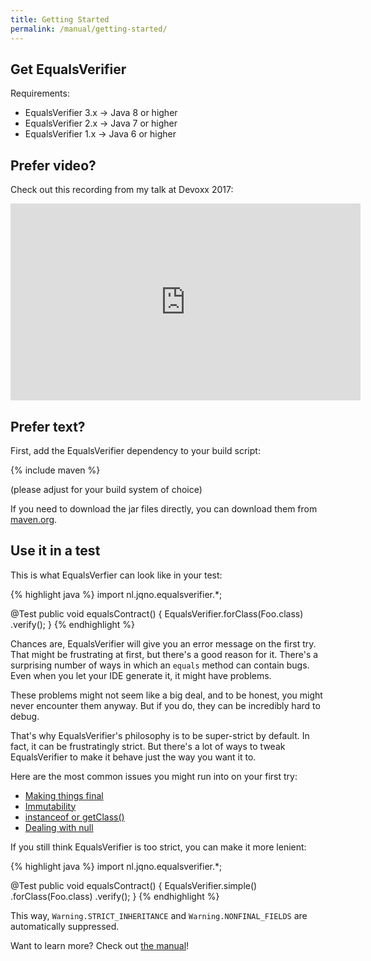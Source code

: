 ```yaml
---
title: Getting Started
permalink: /manual/getting-started/
---
```

## Get EqualsVerifier

Requirements:

* EqualsVerifier 3.x → Java 8 or higher
* EqualsVerifier 2.x → Java 7 or higher
* EqualsVerifier 1.x → Java 6 or higher

## Prefer video?

Check out this recording from my talk at Devoxx 2017:

<iframe width="560" height="315" src="https://www.youtube-nocookie.com/embed/pNJ_O10XaoM?rel=0" frameborder="0" allowfullscreen></iframe>

## Prefer text?

First, add the EqualsVerifier dependency to your build script:

{% include maven %}

(please adjust for your build system of choice)

If you need to download the jar files directly, you can download them from [maven.org](https://search.maven.org/search?q=g:nl.jqno.equalsverifier).

## Use it in a test

This is what EqualsVerfier can look like in your test:

{% highlight java %}
import nl.jqno.equalsverifier.*;

@Test
public void equalsContract() {
    EqualsVerifier.forClass(Foo.class)
            .verify();
}
{% endhighlight %}

Chances are, EqualsVerifier will give you an error message on the first try. That might be frustrating at first, but there's a good reason for it. There's a surprising number of ways in which an `equals` method can contain bugs. Even when you let your IDE generate it, it might have problems.

These problems might not seem like a big deal, and to be honest, you might never encounter them anyway. But if you do, they can be incredibly hard to debug.

That's why EqualsVerifier's philosophy is to be super-strict by default. In fact, it can be frustratingly strict. But there's a lot of ways to tweak EqualsVerifier to make it behave just the way you want it to.

Here are the most common issues you might run into on your first try:

* [Making things final](/equalsverifier/manual/final)
* [Immutability](/equalsverifier/manual/immutability)
* [instanceof or getClass()](/equalsverifier/manual/instanceof-or-getclass)
* [Dealing with null](/equalsverifier/manual/null)

If you still think EqualsVerifier is too strict, you can make it more lenient:

{% highlight java %}
import nl.jqno.equalsverifier.*;

@Test
public void equalsContract() {
    EqualsVerifier.simple()
            .forClass(Foo.class)
            .verify();
}
{% endhighlight %}

This way, `Warning.STRICT_INHERITANCE` and `Warning.NONFINAL_FIELDS` are automatically suppressed.

Want to learn more? Check out [the manual](/equalsverifier/manual)!
